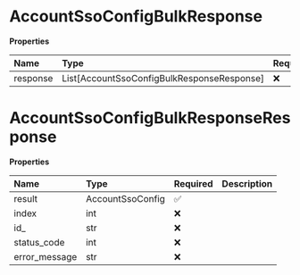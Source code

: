 # AccountSsoConfigBulkResponse

**Properties**

| Name     | Type                                       | Required | Description |
| :------- | :----------------------------------------- | :------- | :---------- |
| response | List[AccountSsoConfigBulkResponseResponse] | ❌       |             |

# AccountSsoConfigBulkResponseResponse

**Properties**

| Name          | Type             | Required | Description |
| :------------ | :--------------- | :------- | :---------- |
| result        | AccountSsoConfig | ✅       |             |
| index         | int              | ❌       |             |
| id\_          | str              | ❌       |             |
| status_code   | int              | ❌       |             |
| error_message | str              | ❌       |             |


